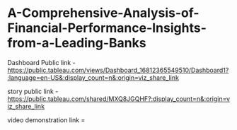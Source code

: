# A-Comprehensive-Analysis-of-Financial-Performance-Insights-from-a-Leading-Banks


Dashboard Public link -https://public.tableau.com/views/Dashboard_16812365549510/Dashboard1?:language=en-US&:display_count=n&:origin=viz_share_link

story public link - https://public.tableau.com/shared/MXQ8JGQHF?:display_count=n&:origin=viz_share_link

video demonstration link =
